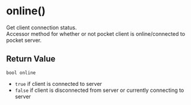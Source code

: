 # online()
Get client connection status.  
Accessor method for whether or not pocket client is online/connected to pocket server.

## Return Value
`bool online`
  - `true` if client is connected to server
  - `false` if client is disconnected from server or currently connecting to server
